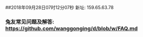 ##2018年09月28日07时12分07秒 新址: 159.65.63.78
### 兔友常见问题及解答: https://github.com/wanggonging/d/blob/w/FAQ.md
